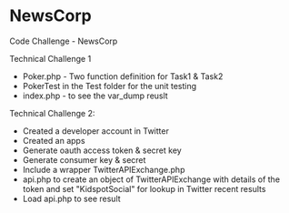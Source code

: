 # NewsCorp
Code Challenge - NewsCorp

Technical Challenge 1

- Poker.php - Two function definition for Task1 & Task2
- PokerTest in the Test folder for the unit testing
- index.php - to see the var_dump reuslt 


Technical Challenge 2:

- Created a developer account in Twitter
- Created an apps
- Generate oauth access token & secret key
- Generate consumer key & secret
- Include a wrapper TwitterAPIExchange.php
- api.php to create an object of TwitterAPIExchange with details of the token and set "KidspotSocial" for lookup in Twitter recent results
- Load api.php to see result
